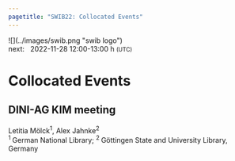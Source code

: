 ```yaml
---
pagetitle: "SWIB22: Collocated Events"
---
```



<div id="top">
<div class="column left">![](../images/swib.png "swib logo")</div>
<div class="column middle">next: &#160; 2022-11-28 12:00-13:00 h <span style="font-size:81%">(UTC)</span></div>
<div class="column right simply-countdown"></div>
</div>

<div id="prog">

# Collocated Events



## DINI-AG KIM meeting

Letitia Mölck<sup>1</sup>, Alex Jahnke<sup>2</sup><br />
<sup>1 </sup>German National Library; <sup>2 </sup>Göttingen State and University Library, Germany



</div>


<script src="../scripts/simplyCountdown.min.js"></script>
<script>
    simplyCountdown('.simply-countdown', {
            year: 2022, // required
            month: 11, // required
            day: 28, // required
            hours: 12, // Default is 0 [0-23] integer
            minutes: 00, // Default is 0 [0-59] integer
            seconds: 0, // Default is 0 [0-59] integer
            words: { //words displayed into the countdown
                days: { singular: 'day', plural: 'days' },
                hours: { singular: 'hour', plural: 'hours' },
                minutes: { singular: 'minute', plural: 'minutes' },
                seconds: { singular: 'second', plural: 'seconds' }
            },
            plural: true, //use plurals
            inline: false, //set to true to get an inline basic countdown like : 24 days, 4 hours, 2 minutes, 5 seconds
            inlineClass: 'simply-countdown-inline', //inline css span class in case of inline = true
            // in case of inline set to false
            enableUtc: true, //Use UTC or not - default : false
            onEnd: function() { return; }, //Callback on countdown end, put your own function here
            refresh: 1000, // default refresh every 1s
            sectionClass: 'simply-section', //section css class
            amountClass: 'simply-amount', // amount css class
            wordClass: 'simply-word', // word css class
            zeroPad: false,
            countUp: false
    });
</script>

